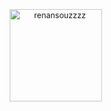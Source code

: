 <div align="center">
  <img height="165em" src="https://github-readme-streak-stats.herokuapp.com?user=renansouzzzz&theme=dark&date_format=j%2Fn%5B%2FY%5D" alt="renansouzzzz" />
</div>
